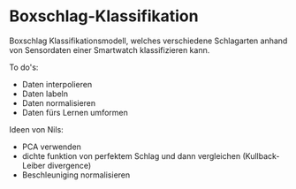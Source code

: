 # Boxschlag-Klassifikation
Boxschlag Klassifikationsmodell, welches verschiedene Schlagarten anhand von Sensordaten einer Smartwatch klassifizieren kann. 

To do's:
- Daten interpolieren
- Daten labeln
- Daten normalisieren
- Daten fürs Lernen umformen

Ideen von Nils:
- PCA verwenden
- dichte funktion von perfektem Schlag und dann vergleichen (Kullback-Leiber divergence)
- Beschleuniging normalisieren 
